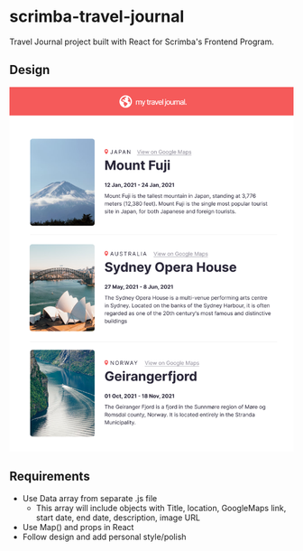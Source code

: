 # scrimba-travel-journal
Travel Journal project built with React for Scrimba's Frontend Program.

## Design
![Design for the Travel Journal: Header, with three components](design.png)

## Requirements
- Use Data array from separate .js file
	- This array will include objects with Title, location, GoogleMaps link, start date, end date, description, image URL
- Use Map() and props in React
- Follow design and add personal style/polish